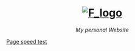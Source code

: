 <h1 align="center">
   <a href="https://farahelahmadi.me">
      <img src="https://user-images.githubusercontent.com/70212296/139595629-525c7476-fcb1-4fd7-a15e-9785fd5dc4a2.png" alt="F_logo"/>
   </a>
</h1>
<p align="center"><i>My personal Website</i></p>

<!-- ## Demo
<p align="center">
  <img src="https://user-images.githubusercontent.com/70212296/142404825-a4ddb7d1-5a69-442e-a479-c11b8dd6d576.gif" width="80%" alt="animated" />
</p> -->

<!-- ## Desktop
<p align="center">
  <img src="https://user-images.githubusercontent.com/70212296/140622416-61ec9dc4-3243-4374-a968-ae45d8c252c3.png" alt="desktop"/>
</p>

## Mobile
<p align="center">
  <img src="https://user-images.githubusercontent.com/70212296/140622548-5a5f114c-7248-435f-8784-fc16d0c0dfab.png" alt="mobile"/>
</p> -->

[Page speed test](https://developers.google.com/speed/pagespeed/insights/?url=https%3A%2F%2Ffarahelahmadi.me%2F&tab=desktop)



